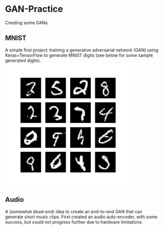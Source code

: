 # GAN-Practice
Creating some GANs

## MNIST 
A simple first project: training a generative adversarial network (GAN) using Keras+TensorFlow to generate MNIST digits (see below for some sample generated digits).
![Generated Digits](MNIST-Gen/image_at_epoch_5206.png "Some generated digits")

## Audio
A (somewhat dead-end) idea to create an end-to-end GAN that can generate short music clips.
First created an audio auto-encoder, with some success, but could not progress further due to hardware limitations.
